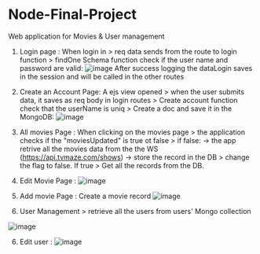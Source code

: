 # Node-Final-Project
Web application for Movies &amp; User management

1. Login page :
When login in > req data sends from the route to login function > findOne Schema function check if the user name and password are valid:
![image](https://github.com/AdiAnc/Node-Final-Project/assets/107412958/d4a1db61-dbcd-4946-8872-5f27e1748069)
After success logging the dataLogin saves in the session and will be called in the other routes

2. Create an Account Page:
   A ejs view opened > when the user submits data, it saves as req body in login routes > Create account function check that the userName is uniq > Create a doc and save it in the MongoDB:
![image](https://github.com/AdiAnc/Node-Final-Project/assets/107412958/c936429b-96c9-49e6-9b1a-8dac3b0ee764)

3. All movies Page :
   When clicking on the movies page > the application checks if the "moviesUpdated" is true ot false > if false:
    -> the app retrive all the movies data from the the WS (https://api.tvmaze.com/shows) ->  store the record in the DB > change the flag to false.
 If true > Get all the records from the DB.
4. Edit Movie Page :
 ![image](https://github.com/AdiAnc/Node-Final-Project/assets/107412958/dec82caf-dd3a-457f-bc77-a2f0dead63bc)
  
6. Add movie Page :
   Create a movie record
![image](https://github.com/AdiAnc/Node-Final-Project/assets/107412958/14f53461-b71f-4897-bd72-ebc917401fdd)

7. User Management > retrieve all the users from users' Mongo collection 

![image](https://github.com/AdiAnc/Node-Final-Project/assets/107412958/2f7e2ae4-1e86-4147-9c9a-0e13687fad07)

6. Edit user :
![image](https://github.com/AdiAnc/Node-Final-Project/assets/107412958/882d27f9-bcd9-4286-9d36-97b0c2496f41)

